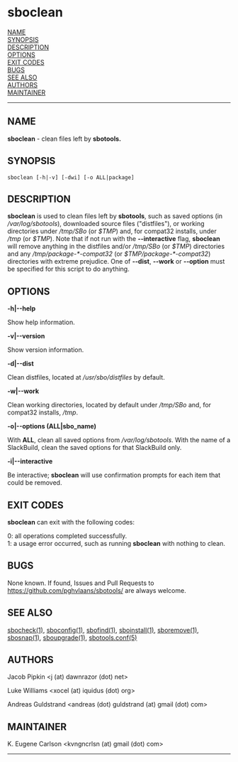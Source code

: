 # sboclean

[NAME](#name)\
[SYNOPSIS](#synopsis)\
[DESCRIPTION](#description)\
[OPTIONS](#options)\
[EXIT CODES](#exit-codes)\
[BUGS](#bugs)\
[SEE ALSO](#see-also)\
[AUTHORS](#authors)\
[MAINTAINER](#maintainer)

------------------------------------------------------------------------

## NAME

**sboclean** - clean files left by **sbotools.**

## SYNOPSIS

    sboclean [-h|-v] [-dwi] [-o ALL|package]

## DESCRIPTION

**sboclean** is used to clean files left by **sbotools**, such as saved
options (in */var/log/sbotools*), downloaded source files ("distfiles"),
or working directories under */tmp/SBo* (or *\$TMP*) and, for compat32
installs, under */tmp* (or *\$TMP*). Note that if not run with the
**\--interactive** flag, **sboclean** will remove anything in the
distfiles and/or */tmp/SBo* (or *\$TMP*) directories and any
*/tmp/package-\*-compat32* (or *\$TMP/package-\*-compat32*) directories
with extreme prejudice. One of **\--dist**, **\--work** or **\--option**
must be specified for this script to do anything.

## OPTIONS

**-h\|\--help**

Show help information.

**-v\|\--version**

Show version information.

**-d\|\--dist**

Clean distfiles, located at */usr/sbo/distfiles* by default.

**-w\|\--work**

Clean working directories, located by default under */tmp/SBo* and, for
compat32 installs, */tmp*.

**-o\|\--options (ALL\|sbo_name)**

With **ALL**, clean all saved options from */var/log/sbotools*. With the
name of a SlackBuild, clean the saved options for that SlackBuild only.

**-i\|\--interactive**

Be interactive; **sboclean** will use confirmation prompts for each item
that could be removed.

## EXIT CODES

**sboclean** can exit with the following codes:

0: all operations completed successfully.\
1: a usage error occurred, such as running **sboclean** with nothing to
clean.

## BUGS

None known. If found, Issues and Pull Requests to
<https://github.com/pghvlaans/sbotools/> are always welcome.

## SEE ALSO

[sbocheck(1)](sbocheck.1.md), [sboconfig(1)](sboconfig.1.md), [sbofind(1)](sbofind.1.md), [sboinstall(1)](sboinstall.1.md), [sboremove(1)](sboremove.1.md),
[sbosnap(1)](sbosnap.1.md), [sboupgrade(1)](sboupgrade.1.md), [sbotools.conf(5)](sbotools.conf.5.md)

## AUTHORS

Jacob Pipkin \<j (at) dawnrazor (dot) net\>

Luke Williams \<xocel (at) iquidus (dot) org\>

Andreas Guldstrand \<andreas (dot) guldstrand (at) gmail (dot) com\>

## MAINTAINER

K. Eugene Carlson \<kvngncrlsn (at) gmail (dot) com\>

------------------------------------------------------------------------
